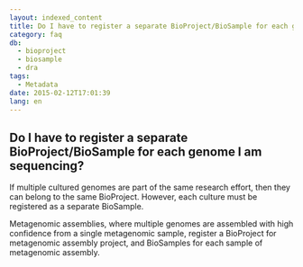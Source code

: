 ```yaml
---
layout: indexed_content
title: Do I have to register a separate BioProject/BioSample for each genome I am sequencing?
category: faq
db:
  - bioproject
  - biosample
  - dra
tags: 
  - Metadata
date: 2015-02-12T17:01:39
lang: en
---
```


## Do I have to register a separate BioProject/BioSample for each genome I am sequencing?

<p>If multiple cultured genomes are part of the same research effort, then they can belong to the same BioProject. However, each culture must be registered as a separate BioSample.</p>
<p>Metagenomic assemblies, where multiple genomes are assembled with high confidence from a single metagenomic sample, register a BioProject for metagenomic assembly project, and BioSamples for each sample of metagenomic assembly. </p>